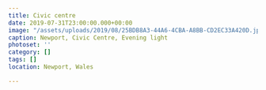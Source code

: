 ```yaml
---
title: Civic centre
date: 2019-07-31T23:00:00.000+00:00
image: "/assets/uploads/2019/08/25BDB8A3-44A6-4CBA-A8BB-CD2EC33A420D.jpeg"
caption: Newport, Civic Centre, Evening light
photoset: ''
category: []
tags: []
location: Newport, Wales

---
```


